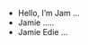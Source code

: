 - Hello, I’m Jam ...
- Jamie .....
- Jamie Edie ...

<!---
jam8787/jam8787 is a ✨ special ✨ repository because its `README.md` (this file) appears on your GitHub profile.
You can click the Preview link to take a look at your changes.
--->

